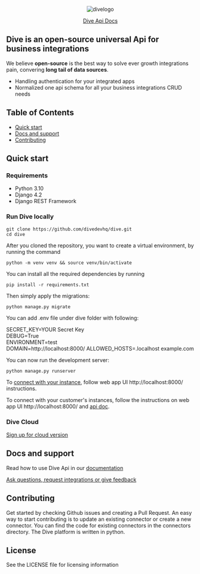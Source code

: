 <p align="center">
  <img alt="divelogo" src="https://docs.diveapi.co/images/logo_dark-d6a70afa.png">
</p>

<p align="center">
  <a href="https://docs.diveapi.co/">Dive Api Docs</a>
</p>

## Dive is an open-source universal Api for business integrations

We believe **open-source** is the best way to solve ever growth integrations pain, convering **long tail of data sources**. 

- Handling authentication for your integrated apps
- Normalized one api schema for all your business integrations CRUD needs

## Table of Contents

- [Quick start](#quick-start)
- [Docs and support](#docs-and-support)
- [Contributing](#contributing)

## Quick start

### Requirements

- Python 3.10
- Django 4.2
- Django REST Framework

### Run Dive locally

```
git clone https://github.com/divedevhq/dive.git
cd dive
```
After you cloned the repository, you want to create a virtual environment, by running the command
```
python -m venv venv && source venv/bin/activate
```

You can install all the required dependencies by running
```
pip install -r requirements.txt
```

Then simply apply the migrations:
```
python manage.py migrate
```

You can add .env file under dive folder with following:

SECRET_KEY=YOUR Secret Key <br/>
DEBUG=True<br/>
ENVIRONMENT=test<br/>
DOMAIN=http://localhost:8000/
ALLOWED_HOSTS=.localhost example.com

You can now run the development server:

```
python manage.py runserver
```

To <a href="https://docs.diveapi.co/#connect-your-instance"> connect with your instance</a>, follow web app UI http://localhost:8000/ instructions.

To connect with your customer's instances, follow the instructions on web app UI http://localhost:8000/ and <a href="https://docs.diveapi.co/#connect-multiple-instances"> api doc</a>.


### Dive Cloud

<a href="mailto:sherry@diveapi.co">Sign up for cloud version</a>



## Docs and support
Read how to use Dive Api in our [documentation](https://docs.diveapi.co/)

<a href="mailto:sherry@diveapi.co">Ask questions, request integrations or give feedback</a>

## Contributing
Get started by checking Github issues and creating a Pull Request. An easy way to start contributing is to update an existing connector or create a new connector. You can find the code for existing connectors in the connectors directory. The Dive platform is written in python.

## License

See the LICENSE file for licensing information
